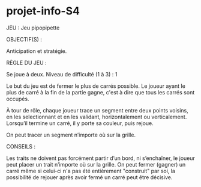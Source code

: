 # projet-info-S4

JEU : Jeu pipopipette 

OBJECTIF(S) :

  Anticipation et stratégie.


RÈGLE DU JEU : 

  Se joue à deux. Niveau de difficulté (1 à 3) : 1

  Le but du jeu est de fermer le plus de carrés possible. Le joueur ayant le plus de carré à la fin de la partie gagne, c'est à dire que tous les carrés    sont occupés. 

  À tour de rôle, chaque joueur trace un segment entre deux points voisins, en les selectionnant et en les validant, horizontalement ou verticalement.            Lorsqu’il termine un carré, il y porte sa couleur, puis rejoue.

  On peut tracer un segment n’importe où sur la grille. 

CONSEILS : 

  Les traits ne doivent pas forcément partir d’un bord, ni s’enchaîner, le joueur peut placer un trait n’importe où sur la grille.
  On peut fermer (gagner) un carré même si celui-ci n'a pas été entièrement "construit" par soi, la possibilité de rejouer après avoir fermé un carré peut être décisive.
